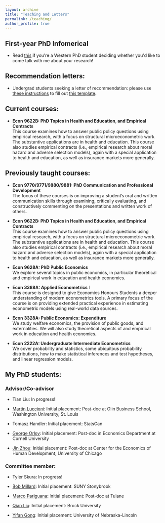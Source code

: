 ```yaml
---
layout: archive
title: "Teaching and Letters"
permalink: /teaching/
author_profile: true
---
```


## First-year PhD Infomerical

* Read [this](/files/teaching/infomercial_slides.pdf) if you're a Western PhD student deciding whether you'd like to come talk with me about your research! 

## Recommendation letters:

* Undergrad students seeking a letter of recommendation: please use [these instructions](/files/teaching/nirav_instructions.pdf) to fill out [this template](/files/teaching/nirav_instructions_template.ods).

## Current courses:

* **Econ 9622B: PhD Topics in Health and Education, and Empirical Contracts**  
This course examines how to answer public policy questions using empirical research, with a focus on structural microeconometric work. The substantive applications are in health and education. This course also studies empirical contracts (i.e., empirical research about moral hazard and adverse selection models), again with a special application to health and education, as well as insurance markets more generally.

## Previously taught courses:

* **Econ 9770/9771/9880/9881: PhD Communication and Professional Development**  
The focus of these courses is on improving a student’s oral and written communication skills through examining, critically evaluating, and constructively commenting on the presentations and written work of others.

* **Econ 9622B: PhD Topics in Health and Education, and Empirical Contracts**  
This course examines how to answer public policy questions using empirical research, with a focus on structural microeconometric work. The substantive applications are in health and education. This course also studies empirical contracts (i.e., empirical research about moral hazard and adverse selection models), again with a special application to health and education, as well as insurance markets more generally.

* **Econ 9628A: PhD Public Economics**  
We explore several topics in public economics, in particular theoretical and empirical work in education and health economics.

* **Econ 3388A: Applied Econometrics** I  
This course is designed to give Economics Honours Students a deeper understanding of modern econometrics tools. A primary focus of the course is on providing extended practical experience in estimating econometric models using real-world data sources.

* **Econ 3328A: Public Economics: Expenditure**  
We study welfare economics, the provision of public goods, and externalities. We will also study theoretical aspects of and empirical work in education and health economics.

* **Econ 2222A: Undergraduate Intermediate Econometrics**  
We cover probability and statistics, some ubiquitous probability distributions, how to make statistical inferences and test hypotheses, and linear regression models.


## My PhD students:

### Advisor/Co-advisor

* Tian Liu: In progress!
	
* [Martin Luccioni](https://sites.google.com/view/martinluccioni): Initial placement: Post-doc at Olin Business School, Washington University, St. Louis 
	
* Tomasz Handler: Initial placement: StatsCan
	
* [George Orlov](https://sites.google.com/site/orlovecon): Initial placement: Post-doc in Economics Department at Cornell University 
	
* [Jin Zhou](https://sites.google.com/site/jinzhouecon): Initial placement: Post-doc at Center for the Economics of Human Development, University of Chicago 
	
	
### Committee member:

* Tyler Skura: In progress!

* [Bob Millard](https://www.robertgmillard.com): Initial placement: SUNY Stonybrook 
	
* [Marco Pariguana](https://www.marcopariguana.com): Initial placement: Post-doc at Tulane 
	
* [Qian Liu](https://sites.google.com/view/qianliu): Initial placement: Brock University 

* [Yifan Gong](https://sites.google.com/view/yifan-gong): Initial placement: University of Nebraska-Lincoln 

